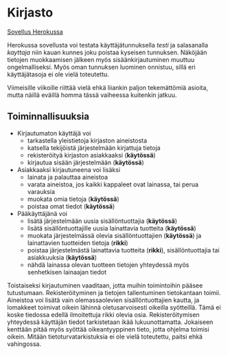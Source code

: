 # Kirjasto

[Sovellus Herokussa](http://tsoha-kirjasto.herokuapp.com/)

Herokussa sovellusta voi testata käyttäjätunnuksella *testi* ja salasanalla *kayttaja* niin kauan kunnes joku poistaa kyseisen tunnuksen. Näköjään tietojen muokkaamisen jälkeen myös sisäänkirjautuminen muuttuu ongelmalliseksi. Myös oman tunnuksen luominen onnistuu, sillä eri käyttäjätasoja ei ole vielä toteutettu.

Viimeisille viikoille riittää vielä ehkä liiankin paljon tekemättömiä asioita, mutta näillä eväillä homma tässä vaiheessa kuitenkin jatkuu.

## Toiminnallisuuksia

* Kirjautumaton käyttäjä voi
    * tarkastella yleistietoja kirjaston aineistosta
    * katsella tekijöistä järjestelmään kirjattuja tietoja
    * rekisteröityä kirjaston asiakkaaksi (**käytössä**)
    * kirjautua sisään järjestelmään (**käytössä**)
* Asiakkaaksi kirjautuneena voi lisäksi
    * lainata ja palauttaa aineistoa
    * varata aineistoa, jos kaikki kappaleet ovat lainassa, tai perua varauksia
    * muokata omia tietoja (**käytössä**)
    * poistaa omat tiedot (**käytössä**)
* Pääkäyttäjänä voi 
    * lisätä järjestelmään uusia sisällöntuottajia (**käytössä**)
    * lisätä sisällöntuottajille uusia lainattavia tuotteita (**käytössä**)
    * muokata järjestelmässä olevia sisällöntuottajien (**käytössä**) ja lainattavien tuotteiden tietoja (**rikki**)
    * poistaa järjestelmästä lainattavia tuotteita (**rikki**), sisällöntuottajia tai asiakkuuksia (**käytössä**)
    * nähdä lainassa olevan tuotteen tietojen yhteydessä myös senhetkisen lainaajan tiedot

Toistaiseksi kirjautuminen vaaditaan, jotta muihin toimintoihin pääsee tutustumaan. Rekisteröityminen ja tietojen tallentuminen tietokantaan toimii. Aineistoa voi lisätä vain olemassaolevien sisällöntuottajien kautta, ja lomakkeet toimivat oikein lähinnä oletusarvoisesti oikeilla syötteillä. Tämä ei koske tiedossa edellä ilmoitettuja rikki olevia osia. Rekisteröitymisen yhteydessä käyttäjän tiedot tarkistetaan ikää lukuunottamatta. Jokaiseen kenttään pitää myös syöttää oikeantyyppinen tieto, jotta ohjelma toimisi oikein. Mitään tietoturvatarkistuksia ei ole vielä toteutettu, paitsi ehkä vahingossa.


